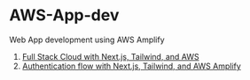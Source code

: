 # AWS-App-dev

Web App development using AWS Amplify

1. [Full Stack Cloud with Next.js, Tailwind, and AWS](https://github.com/dabit3/next.js-amplify-workshop)
2. [Authentication flow with Next.js, Tailwind, and AWS Amplify](https://github.com/dabit3/next.js-tailwind-authentication)
